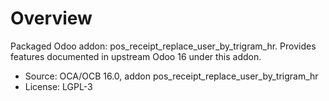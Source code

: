 # Overview

Packaged Odoo addon: pos_receipt_replace_user_by_trigram_hr. Provides features documented in upstream Odoo 16 under this addon.

- Source: OCA/OCB 16.0, addon pos_receipt_replace_user_by_trigram_hr
- License: LGPL-3
